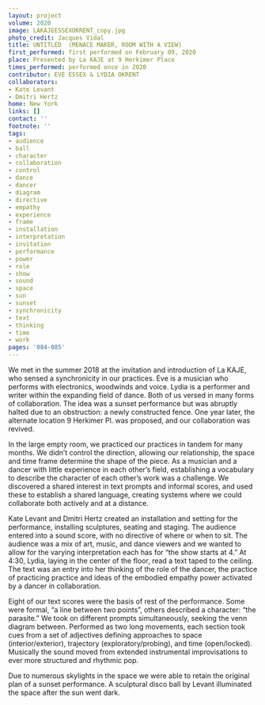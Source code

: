 ```yaml
---
layout: project
volume: 2020
image: LAKAJEESSEXOKRENT_copy.jpg
photo_credit: Jacques Vidal
title: UNTITLED  (MENACE MAKER, ROOM WITH A VIEW)
first_performed: first performed on February 09, 2020
place: Presented by La KAJE at 9 Herkimer Place
times_performed: performed once in 2020
contributor: EVE ESSEX & LYDIA OKRENT
collaborators:
- Kate Levant
- Dmitri Hertz
home: New York
links: []
contact: ''
footnote: ''
tags:
- audience
- ball
- character
- collaboration
- control
- dance
- dancer
- diagram
- directive
- empathy
- experience
- frame
- installation
- interpretation
- invitation
- performance
- power
- role
- show
- sound
- space
- sun
- sunset
- synchronicity
- text
- thinking
- time
- work
pages: '084-085'
---
```


We met in the summer 2018 at the invitation and introduction of La KAJE, who sensed a synchronicity in our practices. Eve is a musician who performs with electronics, woodwinds and voice. Lydia is a performer and writer within the expanding field of dance. Both of us versed in many forms of collaboration. The idea was a sunset performance but was abruptly halted due to an obstruction: a newly constructed fence. One year later, the alternate location 9 Herkimer Pl. was proposed, and our collaboration was revived. 

In the large empty room, we practiced our practices in tandem for many months. We didn’t control the direction, allowing our relationship, the space and time frame determine the shape of the piece. As a musician and a dancer with little experience in each other’s field, establishing a vocabulary to describe the character of each other’s work was a challenge. We discovered a shared interest in text prompts and informal scores, and used these to establish a shared language, creating systems where we could collaborate both actively and at a distance. 

Kate Levant and Dmitri Hertz created an installation and setting for the performance, installing sculptures, seating and staging. The audience entered into a sound score, with no directive of where or when to sit. The audience was a mix of art, music, and dance viewers and we wanted to allow for the varying interpretation each has for “the show starts at 4.” At 4:30, Lydia, laying in the center of the floor, read a text taped to the ceiling. The text was an entry into her thinking of the role of the dancer, the practice of practicing practice and ideas of the embodied empathy power activated by a dancer in collaboration. 

Eight of our text scores were the basis of rest of the performance. Some were formal, “a line between two points”, others described a character: “the parasite.” We took on different prompts simultaneously, seeking the venn diagram between. Performed as two long movements, each section took cues from a set of adjectives defining approaches to space (interior/exterior), trajectory (exploratory/probing), and time (open/locked). Musically the sound moved from extended instrumental improvisations to ever more structured and rhythmic pop. 

Due to numerous skylights in the space we were able to retain the original plan of a sunset performance. A sculptural disco ball by Levant illuminated the space after the sun went dark.
